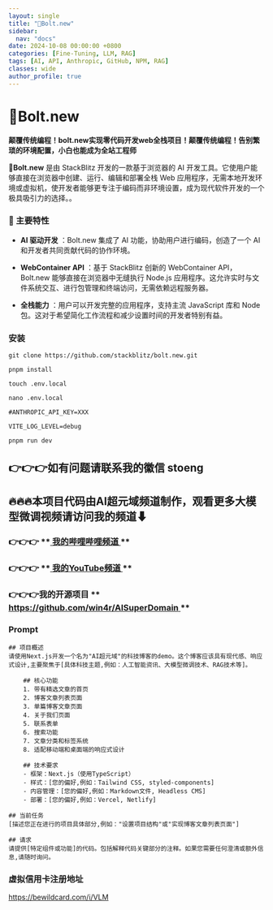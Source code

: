 ```yaml
---
layout: single
title: "🚀Bolt.new"
sidebar:
  nav: "docs"
date: 2024-10-08 00:00:00 +0800
categories: [Fine-Tuning, LLM, RAG]
tags: [AI, API, Anthropic, GitHub, NPM, RAG]
classes: wide
author_profile: true
---
```




#  **🚀Bolt.new**

**颠覆传统编程！bolt.new实现零代码开发web全栈项目！颠覆传统编程！告别繁琐的环境配置，小白也能成为全站工程师**

**🚀Bolt.new** 是由 StackBlitz 开发的一款基于浏览器的 AI 开发工具。它使用户能够直接在浏览器中创建、运行、编辑和部署全栈 Web 应用程序，无需本地开发环境或虚拟机，使开发者能够更专注于编码而非环境设置，成为现代软件开发的一个极具吸引力的选择。。 

###  **🚀** 主要特性 

  * **AI 驱动开发** ：Bolt.new 集成了 AI 功能，协助用户进行编码，创造了一个 AI 和开发者共同贡献代码的协作环境。 


  * **WebContainer API** ：基于 StackBlitz 创新的 WebContainer API，Bolt.new 能够直接在浏览器中无缝执行 Node.js 应用程序。这允许实时与文件系统交互、进行包管理和终端访问，无需依赖远程服务器。 


  * **全栈能力** ：用户可以开发完整的应用程序，支持主流 JavaScript 库和 Node 包。这对于希望简化工作流程和减少设置时间的开发者特别有益。 


###  安装 
    
    
    git clone https://github.com/stackblitz/bolt.new.git
    
    pnpm install
    
    touch .env.local
    
    nano .env.local
    
    #ANTHROPIC_API_KEY=XXX
    
    VITE_LOG_LEVEL=debug
    
    pnpm run dev

##  **👉👉👉如有问题请联系我的徽信 stoeng**

##  **🔥🔥🔥本项目代码由AI超元域频道制作，观看更多大模型微调视频请访问我的频道⬇**

###  **👉👉👉** **[ 我的哔哩哔哩频道 ](<https://space.bilibili.com/3493277319825652>) **

###  **👉👉👉** **[ 我的YouTube频道 ](<https://www.youtube.com/@AIsuperdomain>) **

###  **👉👉👉我的开源项目** **[ https://github.com/win4r/AISuperDomain ](<https://github.com/win4r/AISuperDomain>) **

###  Prompt 
    
    
    ## 项目概述
    请使用Next.js开发一个名为"AI超元域"的科技博客的demo。这个博客应该具有现代感、响应式设计,主要聚焦于[具体科技主题,例如：人工智能资讯、大模型微调技术、RAG技术等]。
    
```
    ## 核心功能
    1. 带有精选文章的首页
    2. 博客文章列表页面
    3. 单篇博客文章页面
    4. 关于我们页面
    5. 联系表单
    6. 搜索功能
    7. 文章分类和标签系统
    8. 适配移动端和桌面端的响应式设计
```
    
```
    ## 技术要求
    - 框架：Next.js（使用TypeScript）
    - 样式：[您的偏好,例如：Tailwind CSS, styled-components]
    - 内容管理：[您的偏好,例如：Markdown文件, Headless CMS]
    - 部署：[您的偏好,例如：Vercel, Netlify]
```
    
    ## 当前任务
    [描述您正在进行的项目具体部分,例如："设置项目结构"或"实现博客文章列表页面"]
    
    ## 请求
    请提供[特定组件或功能]的代码。包括解释代码关键部分的注释。如果您需要任何澄清或额外信息,请随时询问。
    
    

###  **虚拟信用卡注册地址**

[ https://bewildcard.com/i/VLM ](<https://bewildcard.com/i/VLM>)
